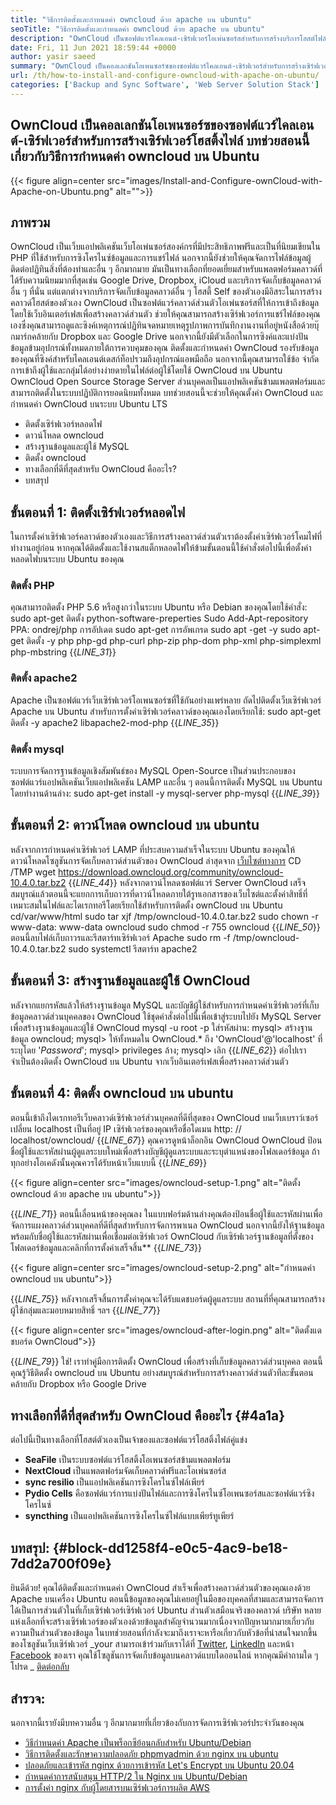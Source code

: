 ```yaml
---
title: "วิธีการติดตั้งและกำหนดค่า owncloud ด้วย apache บน ubuntu" 
seoTitle: "วิธีการติดตั้งและกำหนดค่า owncloud ด้วย apache บน ubuntu" 
description: "OwnCloud เป็นซอฟต์แวร์ไคลเอนต์-เซิร์ฟเวอร์โอเพ่นซอร์สสำหรับการสร้างบริการโฮสต์ไฟล์ ในบทช่วยสอนนี้เราจะเรียนรู้วิธีการติดตั้งและกำหนดค่า owncloud บน Ubuntu" 
date: Fri, 11 Jun 2021 18:59:44 +0000
author: yasir saeed
summary: "OwnCloud เป็นคอลเลกชันโอเพนซอร์ซของซอฟต์แวร์ไคลเอนต์-เซิร์ฟเวอร์สำหรับการสร้างเซิร์ฟเวอร์โฮสติ้งไฟล์ บทช่วยสอนนี้เกี่ยวกับวิธีการกำหนดค่า owncloud บน Ubuntu" 
url: /th/how-to-install-and-configure-owncloud-with-apache-on-ubuntu/
categories: ['Backup and Sync Software', 'Web Server Solution Stack']
---
```


## OwnCloud เป็นคอลเลกชันโอเพนซอร์ซของซอฟต์แวร์ไคลเอนต์-เซิร์ฟเวอร์สำหรับการสร้างเซิร์ฟเวอร์โฮสติ้งไฟล์ บทช่วยสอนนี้เกี่ยวกับวิธีการกำหนดค่า owncloud บน Ubuntu

{{< figure align=center src="images/Install-and-Configure-ownCloud-with-Apache-on-Ubuntu.png" alt="">}}


## **ภาพรวม** 
OwnCloud เป็นเว็บแอปพลิเคชันเว็บโอเพ่นซอร์สองค์กรที่มีประสิทธิภาพฟรีและเป็นที่นิยมเขียนใน PHP ที่ใช้สำหรับการซิงโครไนซ์ข้อมูลและการแชร์ไฟล์ นอกจากนี้ยังช่วยให้คุณจัดการไฟล์ข้อมูลผู้ติดต่อปฏิทินสิ่งที่ต้องทำและอื่น ๆ อีกมากมาย มันเป็นทางเลือกที่ยอดเยี่ยมสำหรับแพลตฟอร์มคลาวด์ที่ได้รับความนิยมมากที่สุดเช่น Google Drive, Dropbox, iCloud และบริการจัดเก็บข้อมูลคลาวด์อื่น ๆ ที่นั่น แต่แตกต่างจากบริการจัดเก็บข้อมูลคลาวด์อื่น ๆ โฮสตี้ Self ของตัวเองมีอิสระในการสร้างคลาวด์โฮสต์ของตัวเอง
OwnCloud เป็นซอฟต์แวร์คลาวด์ส่วนตัวโอเพ่นซอร์สที่ให้การเข้าถึงข้อมูลโดยใช้เว็บอินเตอร์เฟสเพื่อสร้างคลาวด์ส่วนตัว ช่วยให้คุณสามารถสร้างเซิร์ฟเวอร์การแชร์ไฟล์ของคุณเองซึ่งคุณสามารถดูและซิงค์เหตุการณ์ปฏิทินจดหมายเหตุรูปภาพการบันทึกงานงานที่อยู่หนังสือด้วยบุ๊กมาร์กคล้ายกับ Dropbox และ Google Drive นอกจากนี้ยังมีตัวเลือกในการซิงค์และแบ่งปันข้อมูลข้ามอุปกรณ์ทั้งหมดภายใต้การควบคุมของคุณ ติดตั้งและกำหนดค่า OwnCloud รองรับข้อมูลของคุณที่ซิงค์สำหรับไคลเอนต์เดสก์ท็อปรวมถึงอุปกรณ์แอพมือถือ นอกจากนี้คุณสามารถใช้ข้อ จำกัด การเข้าถึงผู้ใช้และกลุ่มได้อย่างง่ายดายในไฟล์ต่อผู้ใช้โดยใช้ OwnCloud บน Ubuntu OwnCloud Open Source Storage Server ส่วนบุคคลเป็นแอปพลิเคชันข้ามแพลตฟอร์มและสามารถติดตั้งในระบบปฏิบัติการยอดนิยมทั้งหมด
บทช่วยสอนนี้จะช่วยให้คุณตั้งค่า OwnCloud และกำหนดค่า OwnCloud บนระบบ Ubuntu LTS
  * ติดตั้งเซิร์ฟเวอร์หลอดไฟ
  * ดาวน์โหลด owncloud
  * สร้างฐานข้อมูลและผู้ใช้ MySQL
  * ติดตั้ง owncloud
  * ทางเลือกที่ดีที่สุดสำหรับ OwnCloud คืออะไร?
  * บทสรุป

## ขั้นตอนที่ 1: ติดตั้งเซิร์ฟเวอร์หลอดไฟ
ในการตั้งค่าเซิร์ฟเวอร์คลาวด์ของตัวเองและวิธีการสร้างคลาวด์ส่วนตัวเราต้องตั้งค่าเซิร์ฟเวอร์โคมไฟที่ทำงานอยู่ก่อน หากคุณได้ติดตั้งและใช้งานสแต็กหลอดไฟให้ข้ามขั้นตอนนี้ใช้คำสั่งต่อไปนี้เพื่อตั้งค่าหลอดไฟบนระบบ Ubuntu ของคุณ

### ติดตั้ง PHP
คุณสามารถติดตั้ง PHP 5.6 หรือสูงกว่าในระบบ Ubuntu หรือ Debian ของคุณโดยใช้คำสั่ง:
sudo apt-get ติดตั้ง python-software-preperties
Sudo Add-Apt-repository PPA: ondrej/php
การอัปเดต sudo apt-get
การอัพเกรด sudo apt -get -y
sudo apt-get ติดตั้ง -y php php-gd php-curl php-zip php-dom php-xml php-simplexml php-mbstring
{{_LINE_31_}}

### ติดตั้ง apache2
Apache เป็นซอฟต์แวร์เว็บเซิร์ฟเวอร์โอเพนซอร์ซที่ใช้กันอย่างแพร่หลาย ถัดไปติดตั้งเว็บเซิร์ฟเวอร์ Apache บน Ubuntu สำหรับการตั้งค่าเซิร์ฟเวอร์คลาวด์ของคุณเองโดยเรียกใช้:
sudo apt-get ติดตั้ง -y apache2 libapache2-mod-php
{{_LINE_35_}}

### ติดตั้ง mysql
ระบบการจัดการฐานข้อมูลเชิงสัมพันธ์ของ MySQL Open-Source เป็นส่วนประกอบของซอฟต์แวร์แอปพลิเคชันเว็บแอปพลิเคชัน LAMP และอื่น ๆ ตอนนี้การติดตั้ง MySQL บน Ubuntu โดยทำงานด้านล่าง:
sudo apt-get install -y mysql-server php-mysql
{{_LINE_39_}}

## ขั้นตอนที่ 2: ดาวน์โหลด owncloud บน ubuntu
หลังจากการกำหนดค่าเซิร์ฟเวอร์ LAMP ที่ประสบความสำเร็จในระบบ Ubuntu ของคุณให้ดาวน์โหลดโซลูชันการจัดเก็บคลาวด์ส่วนตัวของ OwnCloud ล่าสุดจาก [เว็บไซต์ทางการ][1]
CD /TMP
wget https://download.owncloud.org/community/owncloud-10.4.0.tar.bz2
{{_LINE_44_}}
หลังจากดาวน์โหลดซอฟต์แวร์ Server OwnCloud เสร็จสมบูรณ์แล้วตอนนี้จะแยกการเก็บถาวรที่ดาวน์โหลดภายใต้รูทเอกสารของเว็บไซต์และตั้งค่าสิทธิ์ที่เหมาะสมในไฟล์และไดเรกทอรีโดยเรียกใช้สำหรับการติดตั้ง ownCloud บน Ubuntu
cd/var/www/html
sudo tar xjf /tmp/owncloud-10.4.0.tar.bz2
sudo chown -r www-data: www-data owncloud
sudo chmod -r 755 owncloud
{{_LINE_50_}}
ตอนนี้ลบไฟล์เก็บถาวรและรีสตาร์ทเซิร์ฟเวอร์ Apache
sudo rm -f /tmp/owncloud-10.4.0.tar.bz2
sudo systemctl รีสตาร์ท apache2

## ขั้นตอนที่ 3: สร้างฐานข้อมูลและผู้ใช้ OwnCloud
หลังจากแยกรหัสแล้วให้สร้างฐานข้อมูล MySQL และบัญชีผู้ใช้สำหรับการกำหนดค่าเซิร์ฟเวอร์ที่เก็บข้อมูลคลาวด์ส่วนบุคคลของ OwnCloud ใช้ชุดคำสั่งต่อไปนี้เพื่อเข้าสู่ระบบไปยัง MySQL Server เพื่อสร้างฐานข้อมูลและผู้ใช้ OwnCloud
mysql -u root -p
ใส่รหัสผ่าน:
mysql> สร้างฐานข้อมูล owncloud;
mysql> ให้ทั้งหมดใน OwnCloud.* ถึง 'OwnCloud'@'localhost' ที่ระบุโดย '_Password_';
mysql> privileges ล้าง;
mysql> เลิก
{{_LINE_62_}}
ต่อไปเราจำเป็นต้องติดตั้ง OwnCloud บน Ubuntu จากเว็บอินเตอร์เฟสเพื่อสร้างคลาวด์ส่วนตัว

## ขั้นตอนที่ 4: ติดตั้ง owncloud บน ubuntu
ตอนนี้เข้าถึงไดเรกทอรีเว็บคลาวด์เซิร์ฟเวอร์ส่วนบุคคลที่ดีที่สุดของ OwnCloud บนเว็บเบราว์เซอร์ เปลี่ยน localhost เป็นที่อยู่ IP เซิร์ฟเวอร์ของคุณหรือชื่อโดเมน
http: // localhost/owncloud/
{{_LINE_67_}}
คุณควรดูหน้าล็อกอิน OwnCloud OwnCloud ป้อนชื่อผู้ใช้และรหัสผ่านผู้ดูแลระบบใหม่เพื่อสร้างบัญชีผู้ดูแลระบบและระบุตำแหน่งของโฟลเดอร์ข้อมูล ถ้าทุกอย่างโอเคดังนั้นคุณควรได้รับหน้าเว็บแบบนี้
{{_LINE_69_}}

{{< figure align=center src="images/owncloud-setup-1.png" alt="ติดตั้ง owncloud ด้วย apache บน ubuntu">}}

{{_LINE_71_}}
ตอนนี้เลื่อนหน้าของคุณลง ในแบบฟอร์มด้านล่างคุณต้องป้อนชื่อผู้ใช้และรหัสผ่านเพื่อจัดการแผงคลาวด์ส่วนบุคคลที่ดีที่สุดสำหรับการจัดการพาเนล OwnCloud นอกจากนี้ยังให้ฐานข้อมูลพร้อมกับชื่อผู้ใช้และรหัสผ่านเพื่อเชื่อมต่อเซิร์ฟเวอร์ OwnCloud กับเซิร์ฟเวอร์ฐานข้อมูลที่ตั้งของโฟลเดอร์ข้อมูลและคลิกที่การตั้งค่าเสร็จสิ้น**
{{_LINE_73_}}

{{< figure align=center src="images/owncloud-setup-2.png" alt="กำหนดค่า owncloud บน ubuntu">}}

{{_LINE_75_}}
หลังจากเสร็จสิ้นการตั้งค่าคุณจะได้รับแดชบอร์ดผู้ดูแลระบบ สถานที่ที่คุณสามารถสร้างผู้ใช้กลุ่มและมอบหมายสิทธิ์ ฯลฯ
{{_LINE_77_}}

{{< figure align=center src="images/owncloud-after-login.png" alt="ติดตั้งแดชบอร์ด OwnCloud">}}

{{_LINE_79_}}
ใช่! เราทำคู่มือการติดตั้ง OwnCloud เพื่อสร้างที่เก็บข้อมูลคลาวด์ส่วนบุคคล ตอนนี้คุณรู้วิธีติดตั้ง owncloud บน Ubuntu อย่างสมบูรณ์สำหรับการสร้างคลาวด์ส่วนตัวทีละขั้นตอนคล้ายกับ Dropbox หรือ Google Drive

## **ทางเลือกที่ดีที่สุดสำหรับ OwnCloud คืออะไร** {#4a1a}

ต่อไปนี้เป็นทางเลือกที่โฮสต์ตัวเองเป็นเจ้าของและซอฟต์แวร์โฮสติ้งไฟล์คู่แข่ง
* **SeaFile** เป็นระบบซอฟต์แวร์โฮสติ้งโอเพนซอร์สข้ามแพลตฟอร์ม
* **NextCloud** เป็นแพลตฟอร์มจัดเก็บคลาวด์ฟรีและโอเพ่นซอร์ส
* **sync resilio** เป็นแอปพลิเคชันการซิงโครไนซ์ไฟล์เพียร์
* **Pydio Cells** คือซอฟต์แวร์การแบ่งปันไฟล์และการซิงโครไนซ์โอเพนซอร์สและซอฟต์แวร์ซิงโครไนซ์
* **syncthing** เป็นแอปพลิเคชันการซิงโครไนซ์ไฟล์แบบเพียร์ทูเพียร์

## **บทสรุป:**  {#block-dd1258f4-e0c5-4ac9-be18-7dd2a700f09e}

ยินดีด้วย! คุณได้ติดตั้งและกำหนดค่า OwnCloud สำเร็จเพื่อสร้างคลาวด์ส่วนตัวของคุณเองด้วย Apache บนเครื่อง Ubuntu ตอนนี้ข้อมูลของคุณไม่เคยอยู่ในมือของบุคคลที่สามและสามารถจัดการได้เป็นการส่วนตัวในที่เก็บเซิร์ฟเวอร์เซิร์ฟเวอร์ Ubuntu ส่วนตัวเสมือนจริงของคลาวด์ บริษัท หลายแห่งเลือกที่จะสร้างเซิร์ฟเวอร์ของตัวเองด้วยข้อมูลสำคัญจำนวนมากเนื่องจากปัญหามากมายเกี่ยวกับความเป็นส่วนตัวของข้อมูล ในบทช่วยสอนที่กำลังจะมาถึงเราจะหารือเกี่ยวกับหัวข้อที่น่าสนใจมากขึ้นของโซลูชันเว็บเซิร์ฟเวอร์
_your สามารถเข้าร่วมกับเราได้ที่ [Twitter][2], [LinkedIn][3] และหน้า [Facebook][4] ของเรา คุณใช้โซลูชันการจัดเก็บข้อมูลบนคลาวด์แบบใดออนไลน์ หากคุณมีคำถามใด ๆ โปรด _ [ติดต่อกลับ][5]

## สำรวจ:
นอกจากนี้เรายังมีบทความอื่น ๆ อีกมากมายที่เกี่ยวข้องกับการจัดการเซิร์ฟเวอร์ประจำวันของคุณ
  * [วิธีกำหนดค่า Apache เป็นพร็อกซีย้อนกลับสำหรับ Ubuntu/Debian][6]
  * [วิธีการติดตั้งและรักษาความปลอดภัย phpmyadmin ด้วย nginx บน ubuntu][7]
  * [ปลอดภัยและเข้ารหัส nginx ด้วยการเข้ารหัส Let's Encrypt บน Ubuntu 20.04][8]
  * [กำหนดค่าการสนับสนุน HTTP/2 ใน Nginx บน Ubuntu/Debian][9]
  * [การตั้งค่า nginx กับผู้โดยสารบนเซิร์ฟเวอร์การผลิต AWS][10]



[1]: https://owncloud.org/install/
[2]: https://twitter.com/containerize_co
[3]: https://www.linkedin.com/company/containerize/
[4]: http://facebook.com/containerize
[5]: mailto:yasir.saeed@aspose.com
[6]: https://blog.containerize.com/web-server-solution-stack/how-to-configure-apache-as-a-reverse-proxy-for-ubuntudebian/
[7]: https://blog.containerize.com/web-server-solution-stack/how-to-install-and-secure-phpmyadmin-with-nginx-on-ubuntu/
[8]: https://blog.containerize.com/web-server-solution-stack/how-to-secure-nginx-with-letsencrypt-on-ubuntu-20-04/
[9]: https://blog.containerize.com/web-server-solution-stack/how-to-configure-http2-support-in-nginx-on-ubuntudebian/
[10]: https://blog.containerize.com/web-server-solution-stack/how-to-setup-nginx-with-passenger-on-aws-production-server/
